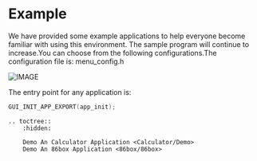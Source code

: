 # **Example**

We have provided some example applications to help everyone become familiar with using this environment. The sample program will continue to increase.You can choose from the following configurations.The configuration file is: menu_config.h

![IMAGE](https://foruda.gitee.com/images/1701244885566629584/01afcc20_1860080.png "IMAGE")

The entry point for any application is:

```c
GUI_INIT_APP_EXPORT(app_init);
```



```eval_rst
.. toctree::
    :hidden:

    Demo An Calculator Application <Calculator/Demo>
    Demo An 86box Application <86box/86box>
```
